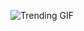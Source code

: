 
<!-- GIF_SECTION -->
![Trending GIF](https://media3.giphy.com/media/v1.Y2lkPThiYjIxNzcyOHF0eGptaGZodXQ3cTRmYmJmaWc3bXJtOTdwYzB4ZGhyeHNyZHNjMyZlcD12MV9naWZzX3NlYXJjaCZjdD1n/YYKoJL28YtscdUTGWA/giphy.gif)
<!-- END_GIF_SECTION -->
